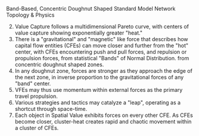 
Band-Based, Concentric Doughnut Shaped Standard Model Network Topology & Physics

2) Value Capture follows a multidimensional Pareto curve, with centers of value capture showing exponentially greater "heat."  
3) There is a "gravitational" and "magnetic" like force that describes how capital flow entities (CFEs) can move closer and further from the "hot" center, with CFEs encountering push and pull forces, and repulsion or propulsion forces, from statistical "Bands" of Normal Distribution. from concentric doughnut shaped zones. 
4) In any doughnut zone, forces are stronger as they approach the edge of the next zone, in inverse proportion to the gravitational forces of any "band" center. 
5) VFEs may thus use momentum within external forces as the primary travel propulsion.
6) Various strategies and tactics may catalyze a "leap", operating as a shortcut through space-time. 
7) Each object in Spatial Value exhibits forces on every other CFE. As CFEs become closer, cluster-heat creates rapid and chaotic movement within a cluster of CFEs.